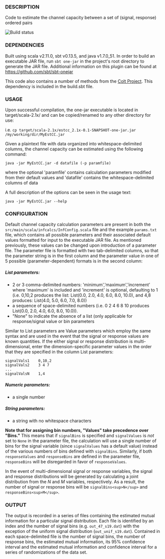 ### DESCRIPTION

Code to estimate the channel capacity between a set of (signal, response)
ordered pairs

![Build status](https://travis-ci.org/ryants/EstCC.svg?branch=master)

### DEPENDENCIES

Built using scala v2.11.0, sbt v0.13.5, and java v1.7.0_51. In order to build
an executable JAR file, run `sbt one-jar` in the project's root directory
to generate the JAR file.  Additional information on this plugin can be found 
at https://github.com/sbt/sbt-onejar

This code also contains a number of methods from the [Colt Project](http://acs.lbl.gov/software/colt/).  This 
dependency is included in the build.sbt file.

### USAGE

Upon successful compilation, the one-jar executable is located in 
target/scala-2.1x/ and can be copied/renamed to any other directory for use:

i.e. `cp target/scala-2.1x/estcc_2.1x-0.1-SNAPSHOT-one-jar.jar /my/working/dir/MyEstCC.jar`

Given a plaintext file with data organized into whitespace-delimited columns,
the channel capacity can be estimated using the following command:

`java -jar MyEstCC.jar -d datafile (-p paramfile)`

where the optional 'paramfile' contains calculation parameters modified from 
their default values and 'datafile' contains the whitespace-delimited columns
of data

A full description of the options can be seen in the usage text:

`java -jar MyEstCC.jar --help`

### CONFIGURATION

Default channel capacity calculation parameters are present in both the 
`src/main/scala/infcalcs/InfConfig.scala` file and the example `params.txt` 
file, which contains all possible parameters and their associated default 
values formatted for input to the executable JAR file. As mentioned 
previously, these values can be changed upon introduction of a parameter 
file.  The parameter file is formatted with two tab-delimited columns,
so that the parameter string is in the first column and the parameter value
in one of 5 possible (parameter-dependent) formats is in the second column:

##### List parameters:
- 2 or 3 comma-delimited numbers: 'minimum','maximum','increment' where 
   'maximum' is included and 'increment' is optional, defaulting to 1 
   (i.e. 0,10,2 produces the list: List(0.0, 2.0, 4.0, 6.0, 8.0, 10.0), 
   and 4,8 produces: List(4.0, 5.0, 6.0, 7.0, 8.0))
- a sequence of space-delimited numbers (i.e. 0 2 4 6 8 10 produces 
  List(0.0, 2.0, 4.0, 6.0, 8.0, 10.0)).
- "None" to indicate the absence of a list (only applicable for 
   response/signal value or bin parameters

Similar to List parameters are Value parameters which employ the same syntax
and are used in the event that the signal or response values are known 
quantities.  If the either signal or response distribution is multi-dimensional,
enter the dimension-specific parameter values in the order that they are specified
in the column List parameters:

```
signalVals1    0,10,2
signalVals2    3 4 7
...
signalValsN    1,4
```

##### Numeric parameters:
- a single number

##### String parameters:  
- a string with no whitespace characters
 
**Note that for assigning bin numbers, "Values" take precedence over "Bins."** This
means that if `signalBins` is specified and `signalValues` is *not* set to `None` in 
the parameter file, the calculation will use a single number of bins for the signal
variable (since `signalValues` has a default value) instead of the various numbers of 
bins defined with `signalBins`. Similarly, if both `responseValues` and `responseBins`
are defined in the parameter file, `responseBins` will be disregarded in favor of 
`responseValues`.

In the event of multi-dimensional signal or response variables, the signal and 
response distributions will be generated by calculating a joint distribution from 
the *N* and *M* variables, respectively.  As a result, the number of signal or 
response bins will be `signalBins<sup>N</sup>` and `responseBins<sup>M</sup>`. 

### OUTPUT

The output is recorded in a series of files containing the estimated mutual
information for a particular signal distribution. Each file is identified by 
an index and the number of signal bins (e.g. `out_47_s19.dat`) with the 
exception of the uniform signal distribution (`out_unif_s19.dat`). Contained
in each space-delimited file is the number of signal bins, the number of 
response bins, the estimated mutual information, its 95% confidence interval 
and the estimated mutual information and confidence interval for a series of 
randomizations of the data set.
